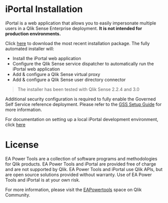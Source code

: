 # iPortal Installation 

iPortal is a web application that allows you to easily impersonate multiple users in a Qlik Sense Enterprise deployment.  **It is not intended for production environments.**

Click [here](https://github.com/eapowertools/iPortal/releases/download/1.0.4/iPortal_Setup.exe) to download the most recent installation package.  The fully automated installer will:  

* Install the iPortal web application 
* Configure the Qlik Sense service dispatcher to automatically run the iPortal web application
* Add & configure a Qlik Sense virtual proxy 
* Add & configure a Qlik Sense user directory connector 

> The installer has been tested with Qlik Sense 2.2.4 and 3.0

Additional security configuration is required to fully enable the Governed Self Service reference deployment.  Please refer to the [GSS Setup Guide](docs/gss_setup_guide.md) for more information.

For documentation on setting up a local iPortal development environment, click [here](docs/dev_env_setup_guide.md)

# License

EA Power Tools are a collection of software programs and methodologies for Qlik products.  EA Power Tools and iPortal are provided free of charge and are not supported by Qlik.  EA Power Tools  and iPortal use Qlik APIs, but are open source solutions provided without warranty.  Use of EA Power Tools and iPortal is at your own risk.

For more information, please visit the [EAPowertools](https://community.qlik.com/community/qlik-sense/ea-powertools) space on Qlik Community.
